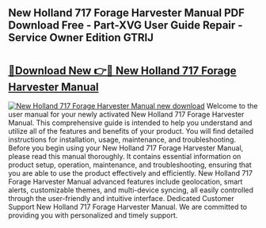 ## New Holland 717 Forage Harvester Manual PDF Download Free - Part-XVG User Guide Repair - Service Owner Edition GTRlJ

# <h2><a href="http://bc88960.oget.top/?id=New+Holland+717+Forage+Harvester+Manual">🔗Download New 👉🔴 New Holland 717 Forage Harvester Manual</a></h2>

[![New Holland 717 Forage Harvester Manual new download](https://i.imgur.com/5g1atiW.png)](http://bc88960.oget.top/?id=New+Holland+717+Forage+Harvester+Manual)
Welcome to the user manual for your newly activated New Holland 717 Forage Harvester Manual. This comprehensive guide is intended to help you understand and utilize all of the features and benefits of your product. You will find detailed instructions for installation, usage, maintenance, and troubleshooting. Before you begin using your New Holland 717 Forage Harvester Manual, please read this manual thoroughly. It contains essential information on product setup, operation, maintenance, and troubleshooting, ensuring that you are able to use the product effectively and efficiently. New Holland 717 Forage Harvester Manual advanced features include geolocation, smart alerts, customizable themes, and multi-device syncing, all easily controlled through the user-friendly and intuitive interface. Dedicated Customer Support New Holland 717 Forage Harvester Manual. We are committed to providing you with personalized and timely support.
